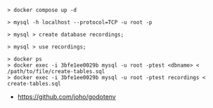 ```
> docker compose up -d
```

```
> mysql -h localhost --protocol=TCP -u root -p

> mysql > create database recordings;

> mysql > use recordings;

```

```
> docker ps
> docker exec -i 3bfe1ee0029b mysql -u root -ptest <dbname> < /path/to/file/create-tables.sql
> docker exec -i 3bfe1ee0029b mysql -u root -ptest recordings < create-tables.sql
```



- https://github.com/joho/godotenv